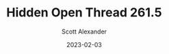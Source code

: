 ---
layout: podcast
title: "Hidden Open Thread 261.5"
author: Scott Alexander
description: https://astralcodexten.substack.com/p/hidden-open-thread-2615
date: 2023-02-03
length: 35916
duration: 9
guid: hidden-open-thread-2615
---